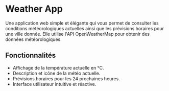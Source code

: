 # Weather App

Une application web simple et élégante qui vous permet de consulter les conditions météorologiques actuelles 
ainsi que les prévisions horaires pour une ville donnée.
Elle utilise l'API OpenWeatherMap pour obtenir des données météorologiques.

## Fonctionnalités

- Affichage de la température actuelle en °C.
- Description et icône de la météo actuelle.
- Prévisions horaires pour les 24 prochaines heures.
- Interface utilisateur intuitive et réactive.
